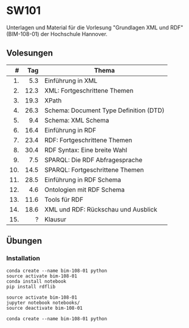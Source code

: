 # SW101

Unterlagen und Material für die Vorlesung "Grundlagen XML und RDF" (BIM-108-01) der Hochschule Hannover.

## Volesungen

| #  | Tag  | Thema      |
| --:| ----:| ---------- |
|1.  | 5.3  | Einführung in XML |
|2.  | 12.3 | XML: Fortgeschrittene Themen |
|3.  | 19.3 | XPath |
|4.  | 26.3 | Schema: Document Type Definition (DTD) |  
|5.  | 9.4  | Schema: XML Schema |
|6.  | 16.4 | Einführung in RDF |
|7.  | 23.4 | RDF: Fortgeschrittene Themen |
|8.  | 30.4 | RDF Syntax: Eine breite Wahl |
|9.  | 7.5  | SPARQL: Die RDF Abfragesprache |
|10. | 14.5 | SPARQL: Fortgeschrittene Themen |
|11. | 28.5 | Einführung in RDF Schema |
|12. | 4.6  | Ontologien mit RDF Schema |
|13. | 11.6 | Tools für RDF |
|14. | 18.6 | XML und RDF: Rückschau und Ausblick |
|15. | ?    | Klausur |

## Übungen

### Installation

```
conda create --name bim-108-01 python
source activate bim-108-01
conda install notebook
pip install rdflib 
```

```
source activate bim-108-01
jupyter notebook notebooks/
source deactivate bim-108-01

conda create --name bim-108-01 python
```
